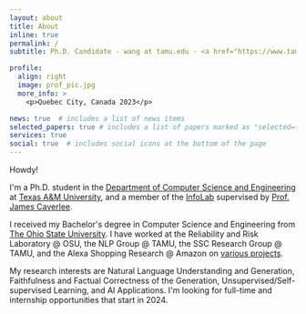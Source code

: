 ```yaml
---
layout: about
title: About
inline: true
permalink: /
subtitle: Ph.D. Candidate - wang at tamu.edu - <a href="https://www.tamu.edu/map/?id=427#!m/387167">Peterson Building</a> 342

profile:
  align: right
  image: prof_pic.jpg
  more_info: >
    <p>Quebec City, Canada 2023</p>

news: true  # includes a list of news items
selected_papers: true # includes a list of papers marked as "selected={true}"
services: true
social: true  # includes social icons at the bottom of the page
---
```


Howdy! 

I'm a Ph.D. student in the <a href="https://engineering.tamu.edu/cse/index.html">Department of Computer Science and Engineering</a> at <a href="https://www.tamu.edu/">Texas A&M University</a>, and a member of the <a href="http://infolab.tamu.edu/">InfoLab</a> supervised by <a href="https://people.engr.tamu.edu/caverlee/index.html">Prof. James Caverlee</a>. 

I received my Bachelor's degree in Computer Science and Engineering from <a href="https://www.osu.edu/">The Ohio State University</a>. I have worked at the Reliability and Risk Laboratory @ OSU, the NLP Group @ TAMU, the SSC Research Group @ TAMU, and the Alexa Shopping Research @ Amazon on <a href="https://edillower.github.io/experience/">various projects</a>. 

My research interests are Natural Language Understanding and Generation, Faithfulness and Factual Correctness of the Generation, Unsupervised/Self-supervised Learning, and AI Applications. I'm looking for full-time and internship opportunities that start in 2024. 
